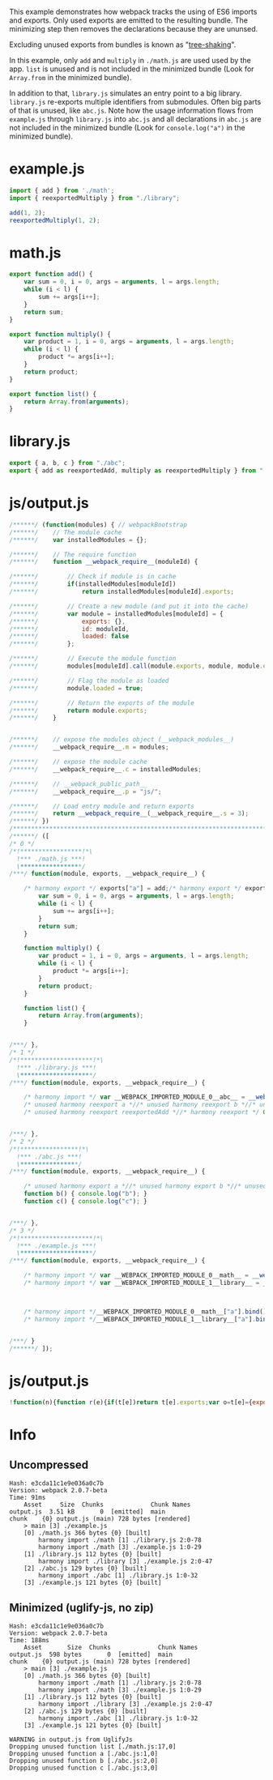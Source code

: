 This example demonstrates how webpack tracks the using of ES6 imports and exports. Only used exports are emitted to the resulting bundle. The minimizing step then removes the declarations because they are ununsed. 

Excluding unused exports from bundles is known as "[tree-shaking](http://www.2ality.com/2015/12/webpack-tree-shaking.html)".

In this example, only `add` and `multiply` in `./math.js` are used used by the app. `list` is unused and is not included in the minimized bundle (Look for `Array.from` in the minimized bundle).

In addition to that, `library.js` simulates an entry point to a big library. `library.js` re-exports multiple identifiers from submodules. Often big parts of that is unused, like `abc.js`. Note how the usage information flows from `example.js` through `library.js` into `abc.js` and all declarations in `abc.js` are not included in the minimized bundle (Look for `console.log("a")` in the minimized bundle).

# example.js

``` javascript
import { add } from './math';
import { reexportedMultiply } from "./library";

add(1, 2);
reexportedMultiply(1, 2);
```

# math.js

``` javascript
export function add() {
	var sum = 0, i = 0, args = arguments, l = args.length;
	while (i < l) {
		sum += args[i++];
	}
	return sum;
}

export function multiply() {
	var product = 1, i = 0, args = arguments, l = args.length;
	while (i < l) {
		product *= args[i++];
	}
	return product;
}

export function list() {
	return Array.from(arguments);
}
```

# library.js

``` javascript
export { a, b, c } from "./abc";
export { add as reexportedAdd, multiply as reexportedMultiply } from "./math";
```

# js/output.js

``` javascript
/******/ (function(modules) { // webpackBootstrap
/******/ 	// The module cache
/******/ 	var installedModules = {};

/******/ 	// The require function
/******/ 	function __webpack_require__(moduleId) {

/******/ 		// Check if module is in cache
/******/ 		if(installedModules[moduleId])
/******/ 			return installedModules[moduleId].exports;

/******/ 		// Create a new module (and put it into the cache)
/******/ 		var module = installedModules[moduleId] = {
/******/ 			exports: {},
/******/ 			id: moduleId,
/******/ 			loaded: false
/******/ 		};

/******/ 		// Execute the module function
/******/ 		modules[moduleId].call(module.exports, module, module.exports, __webpack_require__);

/******/ 		// Flag the module as loaded
/******/ 		module.loaded = true;

/******/ 		// Return the exports of the module
/******/ 		return module.exports;
/******/ 	}


/******/ 	// expose the modules object (__webpack_modules__)
/******/ 	__webpack_require__.m = modules;

/******/ 	// expose the module cache
/******/ 	__webpack_require__.c = installedModules;

/******/ 	// __webpack_public_path__
/******/ 	__webpack_require__.p = "js/";

/******/ 	// Load entry module and return exports
/******/ 	return __webpack_require__(__webpack_require__.s = 3);
/******/ })
/************************************************************************/
/******/ ([
/* 0 */
/*!*****************!*\
  !*** ./math.js ***!
  \*****************/
/***/ function(module, exports, __webpack_require__) {

	/* harmony export */ exports["a"] = add;/* harmony export */ exports["b"] = multiply;/* unused harmony export list */function add() {
		var sum = 0, i = 0, args = arguments, l = args.length;
		while (i < l) {
			sum += args[i++];
		}
		return sum;
	}

	function multiply() {
		var product = 1, i = 0, args = arguments, l = args.length;
		while (i < l) {
			product *= args[i++];
		}
		return product;
	}

	function list() {
		return Array.from(arguments);
	}


/***/ },
/* 1 */
/*!********************!*\
  !*** ./library.js ***!
  \********************/
/***/ function(module, exports, __webpack_require__) {

	/* harmony import */ var __WEBPACK_IMPORTED_MODULE_0__abc__ = __webpack_require__(/*! ./abc */ 2);
	/* unused harmony reexport a *//* unused harmony reexport b *//* unused harmony reexport c *//* harmony import */ var __WEBPACK_IMPORTED_MODULE_1__math__ = __webpack_require__(/*! ./math */ 0);
	/* unused harmony reexport reexportedAdd *//* harmony reexport */ Object.defineProperty(exports, "a", {configurable: false, enumerable: true, get: function() { return __WEBPACK_IMPORTED_MODULE_1__math__["b"]; }});


/***/ },
/* 2 */
/*!****************!*\
  !*** ./abc.js ***!
  \****************/
/***/ function(module, exports, __webpack_require__) {

	/* unused harmony export a *//* unused harmony export b *//* unused harmony export c */function a() { console.log("a"); }
	function b() { console.log("b"); }
	function c() { console.log("c"); }


/***/ },
/* 3 */
/*!********************!*\
  !*** ./example.js ***!
  \********************/
/***/ function(module, exports, __webpack_require__) {

	/* harmony import */ var __WEBPACK_IMPORTED_MODULE_0__math__ = __webpack_require__(/*! ./math */ 0);
	/* harmony import */ var __WEBPACK_IMPORTED_MODULE_1__library__ = __webpack_require__(/*! ./library */ 1);



	/* harmony import */__WEBPACK_IMPORTED_MODULE_0__math__["a"].bind()(1, 2);
	/* harmony import */__WEBPACK_IMPORTED_MODULE_1__library__["a"].bind()(1, 2);


/***/ }
/******/ ]);
```

# js/output.js

``` javascript
!function(n){function r(e){if(t[e])return t[e].exports;var o=t[e]={exports:{},id:e,loaded:!1};return n[e].call(o.exports,o,o.exports,r),o.loaded=!0,o.exports}var t={};return r.m=n,r.c=t,r.p="js/",r(r.s=3)}([function(n,r,t){function e(){for(var n=0,r=0,t=arguments,e=t.length;e>r;)n+=t[r++];return n}function o(){for(var n=1,r=0,t=arguments,e=t.length;e>r;)n*=t[r++];return n}r.a=e,r.b=o},function(n,r,t){var e=(t(2),t(0));Object.defineProperty(r,"a",{configurable:!1,enumerable:!0,get:function(){return e.b}})},function(n,r,t){},function(n,r,t){var e=t(0),o=t(1);e.a.bind()(1,2),o.a.bind()(1,2)}]);
```

# Info

## Uncompressed

```
Hash: e3cda11c1e9e036a0c7b
Version: webpack 2.0.7-beta
Time: 91ms
    Asset     Size  Chunks             Chunk Names
output.js  3.51 kB       0  [emitted]  main
chunk    {0} output.js (main) 728 bytes [rendered]
    > main [3] ./example.js 
    [0] ./math.js 366 bytes {0} [built]
        harmony import ./math [1] ./library.js 2:0-78
        harmony import ./math [3] ./example.js 1:0-29
    [1] ./library.js 112 bytes {0} [built]
        harmony import ./library [3] ./example.js 2:0-47
    [2] ./abc.js 129 bytes {0} [built]
        harmony import ./abc [1] ./library.js 1:0-32
    [3] ./example.js 121 bytes {0} [built]
```

## Minimized (uglify-js, no zip)

```
Hash: e3cda11c1e9e036a0c7b
Version: webpack 2.0.7-beta
Time: 188ms
    Asset       Size  Chunks             Chunk Names
output.js  598 bytes       0  [emitted]  main
chunk    {0} output.js (main) 728 bytes [rendered]
    > main [3] ./example.js 
    [0] ./math.js 366 bytes {0} [built]
        harmony import ./math [1] ./library.js 2:0-78
        harmony import ./math [3] ./example.js 1:0-29
    [1] ./library.js 112 bytes {0} [built]
        harmony import ./library [3] ./example.js 2:0-47
    [2] ./abc.js 129 bytes {0} [built]
        harmony import ./abc [1] ./library.js 1:0-32
    [3] ./example.js 121 bytes {0} [built]

WARNING in output.js from UglifyJs
Dropping unused function list [./math.js:17,0]
Dropping unused function a [./abc.js:1,0]
Dropping unused function b [./abc.js:2,0]
Dropping unused function c [./abc.js:3,0]
```
